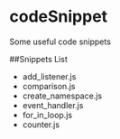 codeSnippet
===========

Some useful code snippets

##Snippets List

* add_listener.js
* comparison.js
* create_namespace.js
* event_handler.js
* for_in_loop.js
* counter.js
